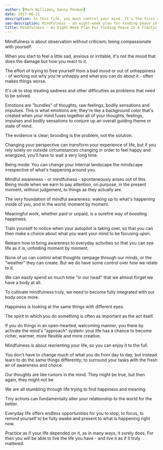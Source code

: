 ```yaml
---
author: [Mark Williams, Danny Penman]
date: 2017-06-21
description: In this life, you must control your mind. It's the first step to conquering the self and to live a peaceful life in this frantic world. This book holds many meditation practices for you to apply in your everyday life.
seo-description: Mindfulness - an eight-week plan for finding peace in a frantic world by Mark Williams and Danny Penman notes.
title: Mindfulness - An Eight-Week Plan For Finding Peace In A Frantic World
---
```


Mindfulness is about observation without criticism; being compassionate with yourself.

When you start to feel a little sad, anxious or irritable, it's not the mood that does the damage but how you react to it.

The effort of trying to free yourself from a bad mood or out of unhappiness - of working out why you're unhappy and what you can do about it - often makes things worse.

It's ok to stop treating sadness and other difficulties as problems that need to be solved.

Emotions are "bundles" of thoughts, raw feelings, bodily sensations and impulses. This is what emotions are; they're like a background color that's created when your mind fuses together all of your thoughts, feelings, impulses and bodily sensations to conjure up an overall guiding theme or state of mind.

The evidence is clear; brooding is the problem, not the solution.

Changing your perspective can transform your experience of life, but if you rely solely on outside circumstances changing in order to feel happy and energized, you'll have to wait a very long time.

Being mode: You can change your internal landscape the mindscape irrespective of what's happening around you.

Mindful awareness - or mindfulness - spontaneously arises out of this Being mode when we earn to pay attention, on purpose, in the present moment, without judgement, to things as they actually are.

The very foundation of mindful awareness: waking up to what's happening inside of you, and in the world, moment by moment.

Meaningful work, whether paid or unpaid, is a surefire way of boosting happiness.

Train yourself to notice when your autopilot is taking over, so that you can then make a choice about what you want your mind to be focusing upon.

Relearn how to bring awareness to everyday activities so that you can see life as it is, unfolding moment by moment.

None of us can control what thoughts rampage through our minds, or the "weather" they can create. But we do have some control over how we relate to it.

We can easily spend so much time "in our head" that we almost forget we have a body at all.

To cultivate mindfulness truly, we need to become fully integrated with our body once more.

Happiness is looking at the same things with different eyes.

The spirit in which you do something is often as important as the act itself.

If you do things in an open-hearted, welcoming manner, you there by activate the mind's "approach" system: your life has a chance to become richer, warmer, more flexible and more creative.

Mindfulness is about reorienting your life, so you can enjoy it to the full.

You don't have to change much of what you do from day to day, but instead learn to do the same things differently; to surround your tasks with the fresh air of awareness and choice.

Our thoughts are like rumors in the mind. They might be true, but then again, they might not be

We are all stumbling through life trying to find happiness and meaning.

Tiny actions can fundamentally alter your relationship to the world for the better.

Everyday life offers endless opportunities for you to stop, to focus, to remind yourself to be fully awake and present to what is happening right now.

Practice as if your life depended on it, as in many ways, it surely does. For then you will be able to live the life you have - and live it as if it truly mattered.
